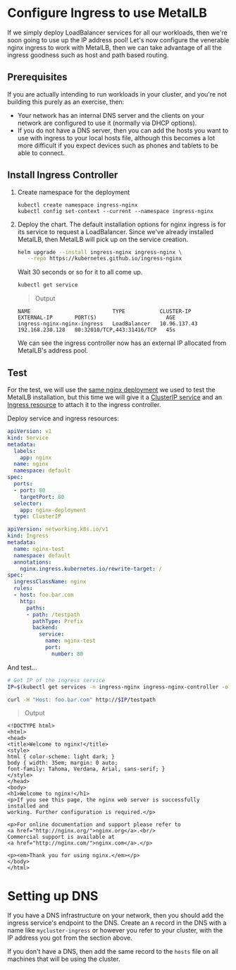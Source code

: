 
# Configure Ingress to use MetalLB

If we simply deploy LoadBalancer services for all our workloads, then we're soon going to use up the IP address pool! Let's now configure the venerable nginx ingress to work with MetalLB, then we can take advantage of all the ingress goodness such as host and path based routing.

## Prerequisites

If you are actually intending to run workloads in your cluster, and you're not building this purely as an exercise, then:

* Your network has an internal DNS server and the clients on your network are configured to use it (normally via DHCP options).
* If you do not have a DNS server, then you can add the hosts you want to use with ingress to your local hosts file, although this becomes a lot more difficult if you expect devices such as phones and tablets to be able to connect.

## Install Ingress Controller

1. Create namespace for the deployment
    ```
    kubectl create namespace ingress-nginx
    kubectl config set-context --current --namespace ingress-nginx
    ```
1. Deploy the chart. The default installation options for nginx ingress is for its service to request a LoadBalancer. Since we've already installed MetalLB, then MetalLB will pick up on the service creation.
    ```bash
    helm upgrade --install ingress-nginx ingress-nginx \
       --repo https://kubernetes.github.io/ingress-nginx
    ```

    Wait 30 seconds or so for it to all come up.

    ```bash
    kubectl get service
    ```

    > Output

    ```
    NAME                          TYPE           CLUSTER-IP     EXTERNAL-IP       PORT(S)                      AGE
    ingress-nginx-nginx-ingress   LoadBalancer   10.96.137.43   192.168.230.128   80:32010/TCP,443:31416/TCP   45s
    ```

    We can see the ingress controller now has an external IP allocated from MetalLB's address pool.

## Test

For the test, we will use the [same nginx deployment](../manifests/test-deployment.yaml) we used to test the MetalLB installation, but this time we will give it a [ClusterIP service](../manifests/test-clusterip-service.yaml) and an [Ingress resource](../manifests/test-ingress.yaml) to attach it to the ingress controller.

Deploy service and ingress resources:

```yaml
apiVersion: v1
kind: Service
metadata:
  labels:
    app: nginx
  name: nginx
  namespace: default
spec:
  ports:
  - port: 80
    targetPort: 80
  selector:
    app: nginx-deployment
  type: ClusterIP
```

```yaml
apiVersion: networking.k8s.io/v1
kind: Ingress
metadata:
  name: nginx-test
  namespace: default
  annotations:
    nginx.ingress.kubernetes.io/rewrite-target: /
spec:
  ingressClassName: nginx
  rules:
  - host: foo.bar.com
    http:
      paths:
      - path: /testpath
        pathType: Prefix
        backend:
          service:
            name: nginx-test
            port:
              number: 80
```

And test...

```bash
# Get IP of the ingress service
IP=$(kubectl get services -n ingress-nginx ingress-nginx-controller -o jsonpath='{.status.loadBalancer.ingress[0].ip}')

curl -H "Host: foo.bar.com" http://$IP/testpath
```

> Output

```
<!DOCTYPE html>
<html>
<head>
<title>Welcome to nginx!</title>
<style>
html { color-scheme: light dark; }
body { width: 35em; margin: 0 auto;
font-family: Tahoma, Verdana, Arial, sans-serif; }
</style>
</head>
<body>
<h1>Welcome to nginx!</h1>
<p>If you see this page, the nginx web server is successfully installed and
working. Further configuration is required.</p>

<p>For online documentation and support please refer to
<a href="http://nginx.org/">nginx.org</a>.<br/>
Commercial support is available at
<a href="http://nginx.com/">nginx.com</a>.</p>

<p><em>Thank you for using nginx.</em></p>
</body>
</html>
```

# Setting up DNS

If you have a DNS infrastructure on your network, then you should add the ingress service's endpoint to the DNS. Create an `A` record in the DNS with a name like `mycluster-ingress` or however you refer to your cluster, with the IP address you got from the section above.

If you don't have a DNS, then add the same record to the `hosts` file on all machines that will be using the cluster.



